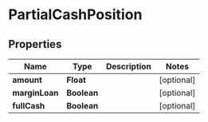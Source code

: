 

# PartialCashPosition


## Properties

| Name | Type | Description | Notes |
|------------ | ------------- | ------------- | -------------|
|**amount** | **Float** |  |  [optional] |
|**marginLoan** | **Boolean** |  |  [optional] |
|**fullCash** | **Boolean** |  |  [optional] |



